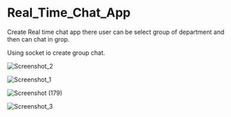 # Real_Time_Chat_App
Create Real time chat app there user can be select group of department and then can chat in grop.

Using socket io create group chat.

![Screenshot_2](https://github.com/kunalBari5557/Real_Time_Chat_App/assets/96560938/89c58b70-8b72-46b6-9a4a-c15564d38833)

![Screenshot_1](https://github.com/kunalBari5557/Real_Time_Chat_App/assets/96560938/dcfe9317-fee7-47c1-a5e5-5471311ea04d)

![Screenshot (179)](https://github.com/kunalBari5557/Real_Time_Chat_App/assets/96560938/3949c9f8-a873-4875-b308-b6843aee0ff2)

![Screenshot_3](https://github.com/kunalBari5557/Real_Time_Chat_App/assets/96560938/123ac352-ec0d-4439-8dfa-c8ddcba10e72)
